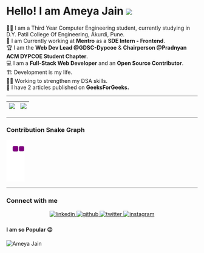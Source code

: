 # Hello! I am Ameya Jain <img src="https://raw.githubusercontent.com/MartinHeinz/MartinHeinz/master/wave.gif" width="30px">

👨‍🎓 I am a Third Year Computer Engineering student, currently studying in D.Y. Patil College Of Engineering, Akurdi, Pune.<br />
🏢 I am Currently working at **Mentro** as a **SDE Intern - Frontend**.<br />
🏆 I am the **Web Dev Lead @GDSC-Dypcoe** & **Chairperson @Pradnyan ACM DYPCOE Student Chapter**.<br />
💻 I am a **Full-Stack Web Developer** and an **Open Source Contributor**.<br />
🏗️ Development is my life.<br />
👷‍♂️ Working to strengthen my DSA skills.<br />
📝 I have 2 articles published on **GeeksForGeeks.** <br />

 ---
 
|<img src="https://github-readme-stats.vercel.app/api?username=AmeyaJain-25&show_icons=true&theme=tokyonight"/>|<img src="https://github-readme-streak-stats.herokuapp.com/?user=AmeyaJain-25"/>|
|---|---|

 ---
 
### Contribution Snake Graph
![snake gif](https://github.com/AmeyaJain-25/AmeyaJain-25/blob/output/github-contribution-grid-snake.gif)

 ---

### Connect with me
<div align="center">
 <a href="https://www.linkedin.com/in/ameya25/" target="_blank">
<img src=https://img.shields.io/badge/linkedin-%231E77B5.svg?&style=for-the-badge&logo=linkedin&logoColor=white alt=linkedin style="margin-bottom: 5px;" />
</a>
<a href="https://github.com/AmeyaJain-25" target="_blank">
<img src=https://img.shields.io/badge/github-%2324292e.svg?&style=for-the-badge&logo=github&logoColor=white alt=github style="margin-bottom: 5px;" />
</a>
<a href="https://twitter.com/AmeyaJain25" target="_blank">
<img src=https://img.shields.io/badge/twitter-%2300acee.svg?&style=for-the-badge&logo=twitter&logoColor=white alt=twitter style="margin-bottom: 5px;" />
</a>
<a href="https://instagram.com/ameya_j25" target="_blank">
<img src=https://img.shields.io/badge/instagram-%23000000.svg?&style=for-the-badge&logo=instagram&logoColor=white alt=instagram style="margin-bottom: 5px;" />
</a>
</div>

#### I am so Popular 😉
<img align="Center" src="https://profile-counter.glitch.me/AmeyaJain-25/count.svg" alt="Ameya Jain" />
<!-- <img alt = "profile views" src="https://komarev.com/ghpvc/?username=AmeyaJain-25&color=brightgreen"> -->
